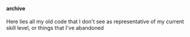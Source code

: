 #### archive

Here lies all my old code that I don't see as representative of
my current skill level, or things that I've abandoned

